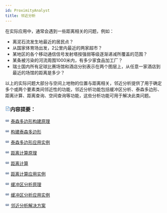 ```yaml
---
id: ProximityAnalyst
title: 邻近分析
---
```

在实际应用中，通常会遇到一些距离相关的问题，例如：

  * 离泥石流发生地最近的居民点？
  * 从国家体育场出发，2公里内最近的两家超市？
  * 某地区的各个移动通信信号发射塔按强弱等级逐渐递减所覆盖的范围？
  * 某条被污染的河流周围1000米内，有多少家食品加工厂？
  * 瑞士国内所有足球比赛场馆和酒店分别表示在两个图层上，从任意一家酒店到最近的场馆的距离是多少？

以上的实际问题大部分与空间上地物的位置与距离相关，邻近分析提供了用于确定多个或两个要素类间邻近性的功能，邻近分析功能包括缓冲区分析、泰森多边形、距离计算、距离查询、空间查询等功能，这些分析功能可用于解决此类问题。

### ![](../../../img/read.gif)内容提要：

![](../../../img/smalltitle.png) [泰森多边形构建原理](ThiessenPolygon_Theory)

![](../../../img/smalltitle.png) [构建泰森多边形](ThiessenPolygon)

![](../../../img/smalltitle.png) [泰森多边形应用实例](ThiessenAnalyst_Example)

![](../../../img/smalltitle.png) [距离计算原理](DistanceMeasure_Theory)

![](../../../img/smalltitle.png) [距离计算](DistanceMeasure)

![](../../../img/smalltitle.png) [距离计算应用实例](DistanceAnalyst_Example)

![](../../../img/smalltitle.png) [缓冲区分析原理](BufferTheory)

![](../../../img/smalltitle.png) [缓冲区分析应用实例](BufferAnalyst_Example)

![](../../../img/smalltitle.png) [邻近分析解决方案](Proximity_Cases)
